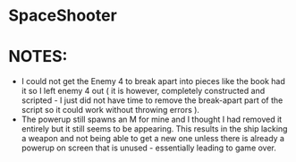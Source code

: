# SpaceShooter

# NOTES:
* I could not get the Enemy 4 to break apart into pieces like the book had it so I left enemy 4 out ( it is however, completely constructed and scripted - I just did not have time to remove the break-apart part of the script so it could work without throwing errors ).
* The powerup still spawns an M for mine and I thought I had removed it entirely but it still seems to be appearing. This results in the ship lacking a weapon and not being able to get a new one unless there is already a powerup on screen that is unused - essentially leading to game over.
